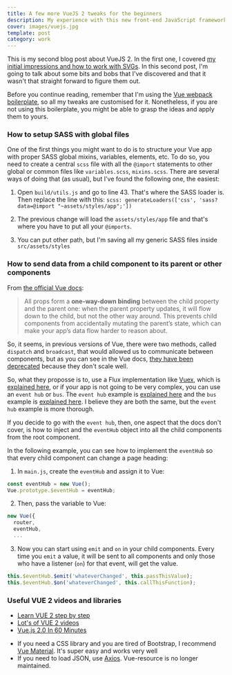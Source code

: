 ```yaml
---
title: A few more VueJS 2 tweaks for the beginners
description: My experience with this new front-end JavaScript framework
cover: images/vuejs.jpg
template: post
category: work
---
```


This is my second blog post about VueJS 2. In the first one, I covered [my initial impressions and how to work with SVGs](http://joanmira.com/vuejs-first-impression-and-how-to-work-with-svgs/). In this second post, I'm going to talk about some bits and bobs that I've discovered and that it wasn't that straight forward to figure them out.

Before you continue reading, remember that I'm using the [Vue webpack boilerplate](vuejs-templates.github.io/webpack/), so all my tweaks are customised for it. Nonetheless, if you are not using this boilerplate, you might be able to grasp the ideas and apply them to yours.

### How to setup SASS with global files

One of the first things you might want to do is to structure your Vue app with proper SASS global mixins, variables, elements, etc. To do so, you need to create a central `scss` file with all the `@import` statements to other global or common files  like `variables.scss`, `mixins.scss`. There are several ways of doing that (as usual), but I've found the following one, the easiest:

1. Open `build/utils.js` and go to line 43. That's where the SASS loader is. Then replace the line with this: `scss: generateLoaders(['css', 'sass?data=@import "~assets/styles/app";'])`

2. The previous change will load the `assets/styles/app` file and that's where you have to put all your `@imports`.

3. You can put other path, but I'm saving all my generic SASS files inside `src/assets/styles`

### How to send data from a child component to its parent or other components

From [the official Vue docs](https://vuejs.org/v2/guide/components.html#One-Way-Data-Flow):

> All props form a **one-way-down binding** between the child property and the parent one: when the parent property updates, it will flow down to the child, but not the other way around. This prevents child components from accidentally mutating the parent’s state, which can make your app’s data flow harder to reason about.

So, it seems, in previous versions of Vue, there were two methods, called `dispatch` and `broadcast`, that would allowed us to communicate between components, but as you can see in the Vue docs, [they have been deprecated](https://vuejs.org/v2/guide/migration.html#dispatch-and-broadcast-replaced) because they don't scale well.

So, what they proposse is to, use a Flux implementation like [Vuex](https://github.com/vuejs/vuex), which is [explained here](https://vuejs.org/v2/guide/state-management.html), or if your app is not going to be very complex, you can use an `event hub` or `bus`. The `event hub` example is [explained here](https://vuejs.org/v2/guide/migration.html#dispatch-and-broadcast-replaced) and the `bus` example is [explained here](https://vuejs.org/v2/guide/components.html#Non-Parent-Child-Communication). I believe they are both the same, but the `event hub` example is more thorough.

If you decide to go with the `event hub`, then, one aspect that the docs don't cover, is how to inject and the `eventHub` object into all the child components from the root component.

In the following example, you can see how to implement the `eventHub` so that every child component can change a page heading:

1. In `main.js`, create the `eventHub` and assign it to Vue:

```javascript
const eventHub = new Vue();
Vue.prototype.$eventHub = eventHub;
```

2. Then, pass the variable to Vue:

```javascript
new Vue({
  router,
  eventHub,
  ...
```

3. Now you can start using `emit` and `on` in your child components. Every time you `emit` a value, it will be sent to all components and only those who have a listener (`on`) for that event, will get the value.

```javascript
this.$eventHub.$emit('whateverChanged', this.passThisValue);
this.$eventHub.$on('whateverChanged', this.callThisFunction);
```

### Useful VUE 2 videos and libraries

* [Learn VUE 2 step by step](https://laracasts.com/series/learn-vue-2-step-by-step)
* [Lot's of VUE 2 videos](http://www.codechannels.com/channel/mindspace/)
* [Vue.js 2.0 In 60 Minutes](https://www.youtube.com/watch?v=z6hQqgvGI4Y)
- If you need a CSS library and you are tired of Bootstrap, I recommend [Vue Material](https://vuematerial.github.io). It's super easy and works very well
- If you need to load JSON, use [Axios](https://github.com/mzabriskie/axios). Vue-resource is no longer maintained.
